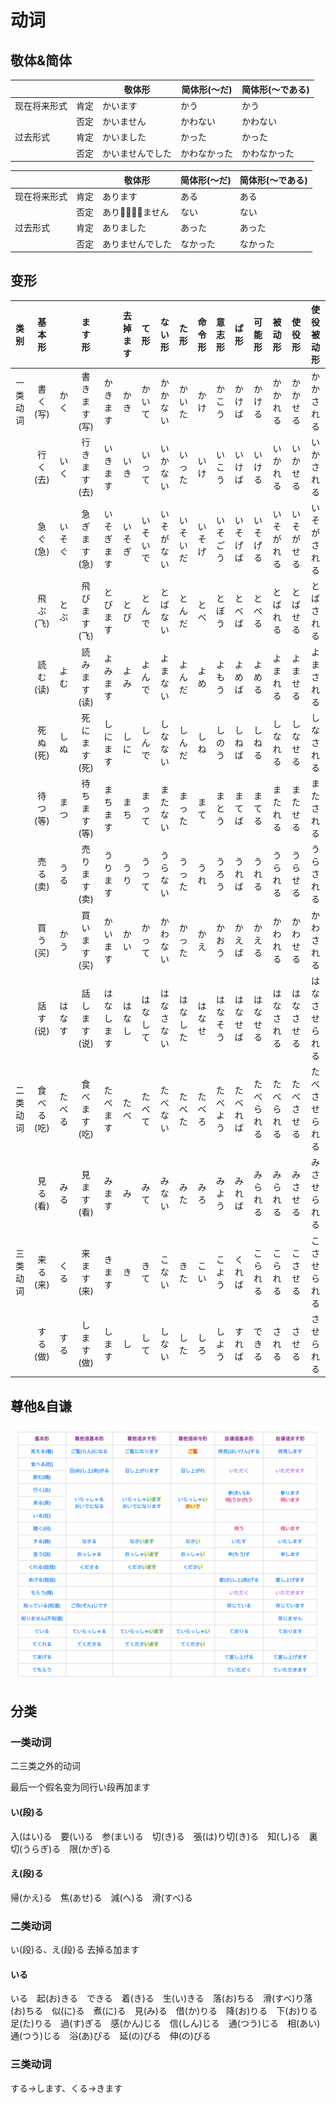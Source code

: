 # 动词

## 敬体&简体

| | | 敬体形 | 简体形(〜だ) | 简体形(〜である) |
| --- | --- | --- | --- | --- |
| 现在将来形式 | 肯定 | かいます | かう | かう |
| | 否定 | かいません | かわない | かわない |
| 过去形式 | 肯定 | かいました | かった | かった |
| | 否定 | かいませんでした | かわなかった | かわなかった |


| | | 敬体形 | 简体形(〜だ) | 简体形(〜である) |
| --- | --- | --- | --- | --- |
| 现在将来形式 | 肯定 | あります | ある | ある |
| | 否定 | ありません | ない | ない |
| 过去形式 | 肯定 | ありました | あった | あった |
| | 否定 | ありませんでした | なかった | なかった |

## 变形

| 类别 | 基本形 | | ます形 | | 去掉ます | て形 | ない形 | た形 | 命令形 | 意志形 | ば形 | 可能形 | 被动形 | 使役形 | 使役被动形 |
| :---: | :---: | :---: | :---: | :---: | :---: | :---: | :---: | :---: | :---: | :---: | :---: | :---: | :---: | :---: | :---: |
| 一类动词 | 書く(写) | かく | 書きます(写) | かきます | かき | かいて | かかない | かいた | かけ | かこう | かけば | かける | かかれる | かかせる | かかされる |
| | 行く(去) | いく | 行きます(去) | いきます | いき | いって | いかない | いった | いけ | いこう | いけば | いける | いかれる | いかせる | いかされる |
| | 急ぐ(急) | いそぐ | 急ぎます(急) | いそぎます | いそぎ | いそいで | いそがない | いそいだ | いそげ | いそごう | いそげば | いそげる | いそがれる | いそがせる | いそがされる |
| | 飛ぶ(飞) | とぶ | 飛びます(飞) | とびます | とび | とんで | とばない | とんだ | とべ | とぼう | とべば | とべる | とばれる | とばせる | とばされる |
| | 読む(读) | よむ | 読みます(读) | よみます | よみ | よんで | よまない | よんだ | よめ | よもう | よめば | よめる | よまれる | よませる | よまされる |
| | 死ぬ(死) | しぬ | 死にます(死) | しにます | しに | しんで | しなない | しんだ | しね | しのう | しねば | しねる | しなれる | しなせる | しなされる |
| | 待つ(等) | まつ | 待ちます(等) | まちます | まち | まって | またない | まった | まて | まとう | まてば | まてる | またれる | またせる | またされる |
| | 売る(卖) | うる | 売ります(卖) | うります | うり | うって | うらない | うった | うれ | うろう | うれば | うれる | うられる | うらせる | うらされる |
| | 買う(买) | かう | 買います(买) | かいます | かい | かって | かわない | かった | かえ | かおう | かえば | かえる | かわれる | かわせる | かわされる |
| | 話す(说) | はなす | 話します(说) | はなします | はなし | はなして | はなさない | はなした | はなせ | はなそう | はなせば | はなせる | はなされる | はなさせる | はなさせられる |
| 二类动词 | 食べる(吃) | たべる | 食べます(吃) | たべます | たべ | たべて | たべない | たべた | たべろ | たべよう | たべれば | たべられる | たべられる | たべさせる | たべさせられる |
| | 見る(看) | みる | 見ます(看) | みます | み | みて | みない | みた | みろ | みよう | みれば | みられる | みられる | みさせる | みさせられる |
| 三类动词 | 来る(来) | くる | 来ます(来) | きます | き | きて | こない | きた | こい | こよう | くれば | こられる | こられる | こさせる | こさせられる |
| | する(做) |する | します(做) | します | し | して | しない | した | しろ | しよう | すれば | できる | される | させる | させられる |

## 尊他&自谦

![截屏2020-02-2712.30.05](media/%E6%88%AA%E5%B1%8F2020-02-2712.30.05.png)

## 分类

### 一类动词

二三类之外的动词

最后一个假名变为同行い段再加ます

#### い(段)る

入(はい)る　要(い)る　参(まい)る　切(き)る　張(は)り切(き)る　知(し)る　裏切(うらぎ)る　限(かぎ)る　

#### え(段)る

帰(かえ)る　焦(あせ)る　減(へ)る　滑(すべ)る

### 二类动词

い(段)る、え(段)る 去掉る加ます

#### いる　

いる　起(お)きる　できる　着(き)る　生(い)きる　落(お)ちる　滑(すべ)り落(お)ちる　似(に)る　煮(に)る　見(み)る　借(か)りる　降(お)りる　下(お)りる　足(た)りる　過(す)ぎる　感(かん)じる　信(しん)じる　通(つう)じる　相(あい)通(つう)じる　浴(あ)びる　延(の)びる　伸(の)びる

### 三类动词

する→します、くる→きます

